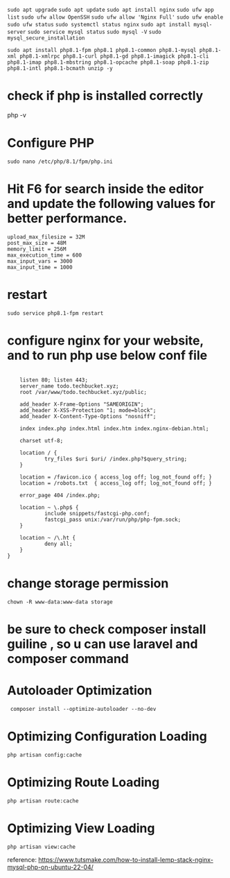 ``` sudo apt upgrade ```
``` sudo apt update ```
``` sudo apt install nginx ```
``` sudo ufw app list ```
``` sudo ufw allow OpenSSH ```
``` sudo ufw allow 'Nginx Full' ```
``` sudo ufw enable ```
``` sudo ufw status ```
``` sudo systemctl status nginx ```
``` sudo apt install mysql-server ```
``` sudo service mysql status ```
``` sudo mysql -V ```
``` sudo mysql_secure_installation ```

~~~ 
sudo apt install php8.1-fpm php8.1 php8.1-common php8.1-mysql php8.1-xml php8.1-xmlrpc php8.1-curl php8.1-gd php8.1-imagick php8.1-cli php8.1-imap php8.1-mbstring php8.1-opcache php8.1-soap php8.1-zip php8.1-intl php8.1-bcmath unzip -y 
~~~
# check if php is installed correctly  
php -v
# Configure PHP
``` sudo nano /etc/php/8.1/fpm/php.ini ```
# Hit F6 for search inside the editor and update the following values for better performance.
``` 
upload_max_filesize = 32M 
post_max_size = 48M 
memory_limit = 256M 
max_execution_time = 600 
max_input_vars = 3000 
max_input_time = 1000 
```
# restart 
``` sudo service php8.1-fpm restart ```

#  configure nginx for your website, and to run php use below conf file 
~~~ server {

    listen 80; listen 443; 
    server_name todo.techbucket.xyz;
    root /var/www/todo.techbucket.xyz/public;

    add_header X-Frame-Options "SAMEORIGIN";
    add_header X-XSS-Protection "1; mode=block";
    add_header X-Content-Type-Options "nosniff";

    index index.php index.html index.htm index.nginx-debian.html;

    charset utf-8;

    location / {
            try_files $uri $uri/ /index.php?$query_string;
    }

    location = /favicon.ico { access_log off; log_not_found off; }
    location = /robots.txt  { access_log off; log_not_found off; }

    error_page 404 /index.php;

    location ~ \.php$ {
            include snippets/fastcgi-php.conf;
            fastcgi_pass unix:/var/run/php/php-fpm.sock;
    }

    location ~ /\.ht {
            deny all;
    }
}
~~~

# change storage permission
``` chown -R www-data:www-data storage ```

# be sure to check composer install guiline , so u can use laravel  and composer command
# Autoloader Optimization

~~~
 composer install --optimize-autoloader --no-dev 
~~~

# Optimizing Configuration Loading
~~~
php artisan config:cache
~~~

# Optimizing Route Loading
~~~
php artisan route:cache
~~~

# Optimizing View Loading

~~~
php artisan view:cache
~~~
reference:
https://www.tutsmake.com/how-to-install-lemp-stack-nginx-mysql-php-on-ubuntu-22-04/ 